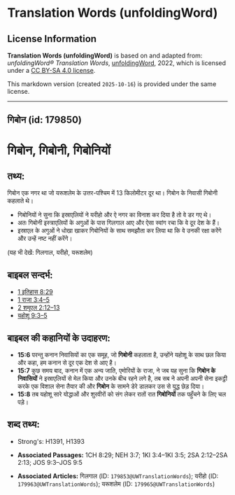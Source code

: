 # Translation Words (unfoldingWord)

## License Information

**Translation Words (unfoldingWord)** is based on and adapted from: _unfoldingWord® Translation Words_, [unfoldingWord](https://unfoldingword.org/utw), 2022, which is licensed under a [CC BY-SA 4.0 license](https://creativecommons.org/licenses/by-sa/4.0/legalcode.en).

This markdown version (created `2025-10-16`) is provided under the same license.



--------------------------------

## गिबोन (id: 179850)

गिबोन, गिबोनी, गिबोनियों
========================

तथ्य:
-----

गिबोन एक नगर था जो यरूशलेम के उत्तर\-पश्चिम में 13 किलोमीटर दूर था। गिबोन के निवासी गिबोनी कहलाते थे।

* गिबोनियों ने सुना कि इस्राएलियों ने यरीहो और ऐ नगर का विनाश कर दिया है तो वे डर गए थे।
* अतः गिबोनी इस्त्राएलियों के अगुओं के पास गिलगाल आए और ऐसा स्वांग रचा कि वे दूर देश के हैं।
* इस्राएल के अगुओं ने धोखा खाकर गिबोनियों के साथ समझौता कर लिया था कि वे उनकी रक्षा करेंगे और उन्हें नष्ट नहीं करेंगे।

(यह भी देखें: गिलगाल, यरीहो, यरूशलेम)

बाइबल सन्दर्भ:
--------------

* [1 इतिहास 8:29](https://ref.ly/1Chr0:0)
* [1 राजा 3:4–5](https://ref.ly/1Kgs0:0)
* [2 शमूएल 2:12–13](https://ref.ly/2Sam0:0)
* [यहोशू 9:3–5](https://ref.ly/Josh9:3-Josh9:5)

बाइबल की कहानियों के उदाहरण:
----------------------------

* **15:6** परन्तु कनान निवासियों का एक समूह, जो **गिबोनी** कहलाता है, उन्होंने यहोशू के साथ छल किया और कहा, हम कनान से दूर एक देश से आए है।
* **15:7** कुछ समय बाद, कनान में एक अन्य जाति, एमोरियों के राजा, ने जब यह सुना कि **गिबोन के निवासियों** ने इस्राएलियों से मेल किया और उनके बीच रहने लगे है, तब सब ने अपनी अपनी सेना इकट्ठी करके एक विशाल सेना तैयार की और **गिबोन** के सामने डेरे डालकर उस से युद्ध छेड़ दिया।
* **15:8** तब यहोशू सारे योद्धाओं और शुरवीरों को संग लेकर रातों रात **गिबोनियों** तक पहुँचने के लिए चल पड़े।

शब्द तथ्य:
----------

* Strong's: H1391, H1393

* **Associated Passages:** 1CH 8:29; NEH 3:7; 1KI 3:4–1KI 3:5; 2SA 2:12–2SA 2:13; JOS 9:3–JOS 9:5
* **Associated Articles:** गिलगाल (ID: `179853@UWTranslationWords`); यरीहो (ID: `179963@UWTranslationWords`); यरूशलेम (ID: `179965@UWTranslationWords`)


